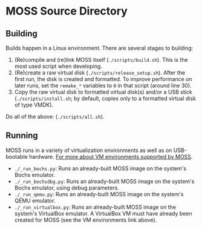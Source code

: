 # MOSS Source Directory

## Building

Builds happen in a Linux environment.  There are several stages to building:

1. (Re)compile and (re)link MOSS itself (`./scripts/build.sh`).  This is the most used script when
developing.
2. (Re)create a raw virtual disk (`./scripts/release_setup.sh`).  After the first run, the disk is
created and formatted.  To improve performance on later runs, set the `remake_*` variables to `0`
in that script (around line 30).
3. Copy the raw virtual disk to formatted virtual disk(s) and/or a USB stick
(`./scripts/install.sh`; by default, copies only to a formatted virtual disk of type VMDK).

Do all of the above: (`./scripts/all.sh`).

## Running

MOSS runs in a variety of virtualization environments as well as on USB-bootable hardware.
[For more about VM environments supported by MOSS](../../VMs/README.md).

- `./_run_bochs.py`: Runs an already-built MOSS image on the system's Bochs emulator.
- `./_run_bochsdbg.py`: Runs an already-built MOSS image on the system's Bochs emulator, using
debug parameters.
- `./_run_qemu.py`: Runs an already-built MOSS image on the system's QEMU emulator.
- `./_run_virtualbox.py`: Runs an already-built MOSS image on the system's VirtualBox emulator.  A
VirtualBox VM must have already been created for MOSS (see the VM environments link above).
